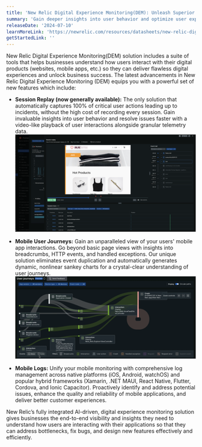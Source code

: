 ```yaml
---
title: 'New Relic Digital Experience Monitoring(DEM): Unleash Superior Customer Experiences and Business Growth'
summary: 'Gain deeper insights into user behavior and optimize user experience with New Relic’s fully integrated AI-driven DEM capabilities'
releaseDate: '2024-07-10'
learnMoreLink: 'https://newrelic.com/resources/datasheets/new-relic-digital-experience-monitoring'
getStartedLink: ''
---
```


New Relic Digital Experience Monitoring(DEM) solution includes a suite of tools that helps businesses understand how users interact with their digital products (websites, mobile apps, etc.) so they can deliver flawless digital experiences and unlock business success. The latest advancements in New Relic Digital Experience Monitoring (DEM) equips you with a powerful set of new features which include:

* **Session Replay (now generally available):** The only solution that automatically captures 100% of critical user actions leading up to incidents, without the high cost of recording every session. Gain invaluable insights into user behavior and resolve issues faster with a video-like playback of user interactions alongside granular telemetry data.
 ![session replay](./images/sessionreplay.png "Session replay")


* **Mobile User Journeys:** Gain an unparalleled view of your users' mobile app interactions. Go beyond basic page views with insights into breadcrumbs, HTTP events, and handled exceptions. Our unique solution eliminates event duplication and automatically generates dynamic, nonlinear sankey charts for a crystal-clear understanding of user journeys.
![Mobile user journeys](./images/muj.png "Mobile User journeys")

* **Mobile Logs:** Unify your mobile monitoring with comprehensive log management across native platforms (iOS, Android, watchOS) and popular hybrid frameworks (Xamarin, .NET MAUI, React Native, Flutter, Cordova, and Ionic Capacitor). Proactively identify and address potential issues, enhance the quality and reliability of mobile applications, and deliver better customer experiences. 


New Relic’s fully integrated AI-driven, digital experience monitoring solution gives businesses the end-to-end visibility and insights they need to understand how users are interacting with their applications so that they can address bottlenecks, fix bugs, and design new features effectively and efficiently. 






 





